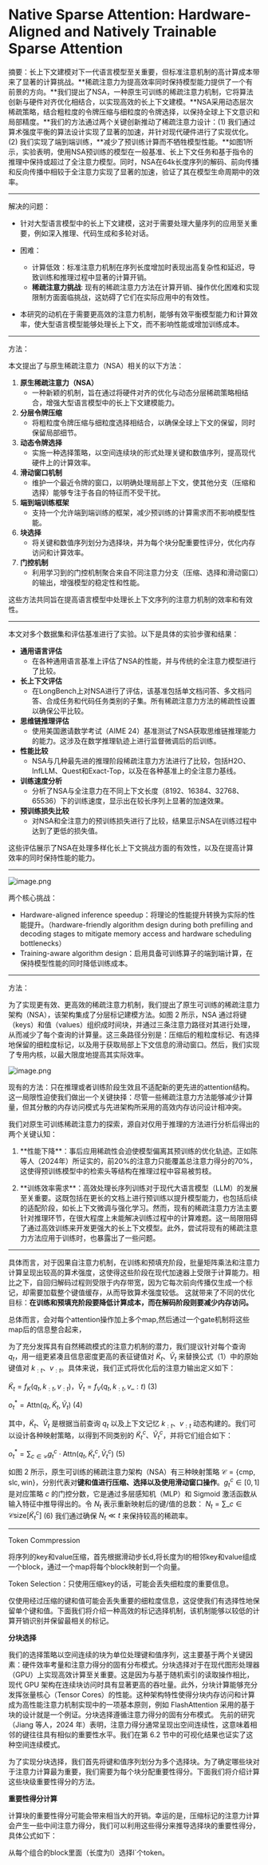 # Native Sparse Attention: Hardware-Aligned and Natively Trainable Sparse Attention

摘要：长上下文建模对下一代语言模型至关重要，但标准注意机制的高计算成本带来了显著的计算挑战。**稀疏注意力为提高效率同时保持模型能力提供了一个有前景的方向。**我们提出了NSA，一种原生可训练的稀疏注意力机制，它将算法创新与硬件对齐优化相结合，以实现高效的长上下文建模。**NSA采用动态层次稀疏策略，结合粗粒度的令牌压缩与细粒度的令牌选择，以保持全球上下文意识和局部精度。**我们的方法通过两个关键创新推动了稀疏注意力设计：(1) 我们通过算术强度平衡的算法设计实现了显著的加速，并针对现代硬件进行了实现优化。(2) 我们实现了端到端训练，**减少了预训练计算而不牺牲模型性能。**如图1所示，实验表明，使用NSA预训练的模型在一般基准、长上下文任务和基于指令的推理中保持或超过了全注意力模型。同时，NSA在64k长度序列的解码、前向传播和反向传播中相较于全注意力实现了显著的加速，验证了其在模型生命周期中的效率。

---

解决的问题：

* 针对大型语言模型中的长上下文建模，这对于需要处理大量序列的应用至关重要，例如深入推理、代码生成和多轮对话。
* 困难：

  * 计算低效：标准注意力机制在序列长度增加时表现出高复杂性和延迟，导致训练和推理过程中显著的计算开销。
  * **稀疏注意力挑战**: 现有的稀疏注意力方法在计算开销、操作优化困难和实现限制方面面临挑战，这妨碍了它们在实际应用中的有效性。
* 本研究的动机在于需要更高效的注意力机制，能够有效平衡模型能力和计算效率，使大型语言模型能够处理长上下文，而不影响性能或增加训练成本。

---

方法：

本文提出了与原生稀疏注意力（NSA）相关的以下方法：

1. **原生稀疏注意力（NSA）**
   * 一种新颖的机制，旨在通过将硬件对齐的优化与动态分层稀疏策略相结合，增强大型语言模型中的长上下文建模能力。
2. **分层令牌压缩**
   * 将粗粒度令牌压缩与细粒度选择相结合，以确保全球上下文的保留，同时保留局部细节。
3. **动态令牌选择**
   * 实施一种选择策略，以空间连续块的形式处理关键和数值序列，提高现代硬件上的计算效率。
4. **滑动窗口机制**
   * 维护一个最近令牌的窗口，以明确处理局部上下文，使其他分支（压缩和选择）能够专注于各自的特征而不受干扰。
5. **端到端训练框架**
   * 支持一个允许端到端训练的框架，减少预训练的计算需求而不影响模型性能。
6. **块选择**
   * 将关键和数值序列划分为选择块，并为每个块分配重要性评分，优化内存访问和计算效率。
7. **门控机制**
   * 利用学习到的门控机制聚合来自不同注意力分支（压缩、选择和滑动窗口）的输出，增强模型的稳定性和性能。

这些方法共同旨在提高语言模型中处理长上下文序列的注意力机制的效率和有效性。

---

本文对多个数据集和评估基准进行了实验。以下是具体的实验步骤和结果：

* **通用语言评估**
  * 在各种通用语言基准上评估了NSA的性能，并与传统的全注意力模型进行了比较。
* **长上下文评估**
  * 在LongBench上对NSA进行了评估，该基准包括单文档问答、多文档问答、合成任务和代码任务类别的子集。所有稀疏注意力方法的稀疏性设置以确保公平比较。
* **思维链推理评估**
  * 使用美国邀请数学考试（AIME 24）基准测试了NSA获取思维链推理能力的能力。这涉及在数学推理轨迹上进行监督微调后的后训练。
* **性能比较**
  * NSA与几种最先进的推理阶段稀疏注意力方法进行了比较，包括H2O、InfLLM、Quest和Exact-Top，以及在各种基准上的全注意力基线。
* **训练速度分析**
  * 分析了NSA与全注意力在不同上下文长度（8192、16384、32768、65536）下的训练速度，显示出在较长序列上显著的加速效果。
* **预训练损失比较**
  * 对NSA和全注意力的预训练损失进行了比较，结果显示NSA在训练过程中达到了更低的损失值。

这些评估展示了NSA在处理多样化长上下文挑战方面的有效性，以及在提高计算效率的同时保持性能的能力。

---

![image.png](assets/deepseek_nas_result.png)

两个核心挑战：

* Hardware-aligned inference speedup：将理论的性能提升转换为实际的性能提升。（hardware-friendly algorithm design during both prefilling and decoding stages to mitigate memory access and hardware scheduling bottlenecks）
* Training-aware algorithm design：启用具备可训练算子的端到端计算，在保持模型性能的同时降低训练成本。

---

方法：

为了实现更有效、更高效的稀疏注意力机制，我们提出了原生可训练的稀疏注意力架构（NSA），该架构集成了分层标记建模方法。如图 2 所示，NSA 通过将键（keys）和值（values）组织成时间块，并通过三条注意力路径对其进行处理，从而减少了每个查询的计算量。这三条路径分别是：压缩后的粗粒度标记、有选择地保留的细粒度标记，以及用于获取局部上下文信息的滑动窗口。然后，我们实现了专用内核，以最大限度地提高其实际效率。

![image.png](assets/deepseek_nas_method.png)

现有的方法：只在推理或者训练阶段生效且不适配新的更先进的attention结构。这一局限性迫使我们做出一个关键抉择：尽管一些稀疏注意力方法能够减少计算量，但其分散的内存访问模式与先进架构所采用的高效内存访问设计相冲突。

我们对原生可训练稀疏注意力的探索，源自对仅用于推理的方法进行分析后得出的两个关键认知：

1. \*\*性能下降\*\*：事后应用稀疏性会迫使模型偏离其预训练的优化轨迹。正如陈等人（2024年）所证实的，前20%的注意力只能覆盖总注意力得分的70%，这使得预训练模型中的检索头等结构在推理过程中容易被剪枝。

2. \*\*训练效率需求\*\*：高效处理长序列训练对于现代大语言模型（LLM）的发展至关重要。这既包括在更长的文档上进行预训练以提升模型能力，也包括后续的适配阶段，如长上下文微调与强化学习。然而，现有的稀疏注意力方法主要针对推理环节，在很大程度上未能解决训练过程中的计算难题。这一局限阻碍了通过高效训练来开发更强大的长上下文模型。此外，尝试将现有的稀疏注意力方法应用于训练时，也暴露出了一些问题。

---

具体而言，对于因果自注意力机制，在训练和预填充阶段，批量矩阵乘法和注意力计算呈现出较高的算术强度，这使得这些阶段在现代加速器上受限于计算能力。相比之下，自回归解码过程则受限于内存带宽，因为它每次前向传播仅生成一个标记，却需要加载整个键值缓存，从而导致算术强度较低。  这就带来了不同的优化目标：**在训练和预填充阶段要降低计算成本，而在解码阶段则要减少内存访问。**

总体而言，会对每个attention操作加上多个map,然后通过一个gate机制将这些map后的信息整合起来，

为了充分发挥具有自然稀疏模式的注意力机制的潜力，我们提议针对每个查询 $q_t$，用一组更紧凑且信息密度更高的表征键值对 $\tilde{K}_t$、$\tilde{V}_t$ 来替换公式（1）中的原始键值对 $k_{:t}$、$v_{:t}$。具体来说，我们正式将优化后的注意力输出定义如下：

$\tilde{K}_t = f_K(q_t, k_{:t}, v_{:t})$，$\tilde{V}_t = f_V(q_t, k_{:t}, v\_{:t})$  (3)

$o_t^* = \text{Attn}(q_t, \tilde{K}_t, \tilde{V}_t)$  (4)

其中，$\tilde{K}_t$、$\tilde{V}_t$ 是根据当前查询 $q_t$ 以及上下文记忆 $k_{:t}$、$v_{:t}$ 动态构建的。我们可以设计各种映射策略，以得到不同类别的 $\tilde{K}_t^c$、$\tilde{V}_t^c$，并将它们组合如下：

$o_t^* = \sum_{c \in \mathcal{C}} g_t^c \cdot \text{Attn}(q_t, \tilde{K}_t^c, \tilde{V}_t^c)$  (5)

如图 2 所示，原生可训练的稀疏注意力架构（NSA）有三种映射策略 $\mathcal{C} = \{\text{cmp}, \text{slc}, \text{win}\}$，分别代表对**键和值进行压缩、选择以及使用滑动窗口操作**。$g_t^c \in [0, 1]$ 是对应策略 $c$ 的门控分数，它是通过多层感知机（MLP）和 Sigmoid 激活函数从输入特征中推导得出的。令 $N_t$ 表示重新映射后的键/值的总数：  $N_t = \sum\_{c \in \mathcal{C}} \text{size}[\tilde{K}_t^c]$  (6)  我们通过确保 $N_t \ll t$ 来保持较高的稀疏率。

---

Token Commpression

将序列的key和value压缩，首先根据滑动步长d,将长度为l的相邻key和value组成一个block，通过一个map将每个block映射到一个向量。

Token Selection：只使用压缩key的话，可能会丢失细粒度的重要信息。

仅使用经过压缩的键和值可能会丢失重要的细粒度信息，这促使我们有选择性地保留单个键和值。下面我们将介绍一种高效的标记选择机制，该机制能够以较低的计算开销识别并保留最相关的标记。

**分块选择**

我们的选择策略以空间连续的块为单位处理键和值序列，这主要基于两个关键因素：硬件效率考量和注意力得分的固有分布模式。分块选择对于在现代图形处理器（GPU）上实现高效计算至关重要。这是因为与基于随机索引的读取操作相比，现代 GPU 架构在连续块访问时具有显著更高的吞吐量。此外，分块计算能够充分发挥张量核心（Tensor Cores）的性能。这种架构特性使得分块内存访问和计算成为高性能注意力机制实现中的一项基本原则，例如 FlashAttention 采用的基于块的设计就是一个例证。分块选择遵循注意力得分的固有分布模式。
先前的研究（Jiang 等人，2024 年）表明，注意力得分通常呈现出空间连续性，这意味着相邻的键往往具有相似的重要性水平。我们在第 6.2 节中的可视化结果也证实了这种空间连续模式。

为了实现分块选择，我们首先将键和值序列划分为多个选择块。为了确定哪些块对于注意力计算最为重要，我们需要为每个块分配重要性得分。下面我们将介绍计算这些块级重要性得分的方法。

**重要性得分计算**

计算块的重要性得分可能会带来相当大的开销。幸运的是，压缩标记的注意力计算会产生一些中间注意力得分，我们可以利用这些得分来推导选择块的重要性得分，具体公式如下：

从每个组合的block里面（长度为l）选择l`个token。
